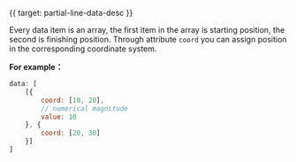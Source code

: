 {{ target: partial-line-data-desc }}

Every data item is an array, the first item in the array is starting position,  the second is finishing position. Through attribute `coord` you can assign position in the corresponding coordinate system.

**For example：**
```js
data: [
    [{
        coord: [10, 20],
        // numerical magnitude
        value: 10
    }, {
        coord: [20, 30]
    }]
]
```

